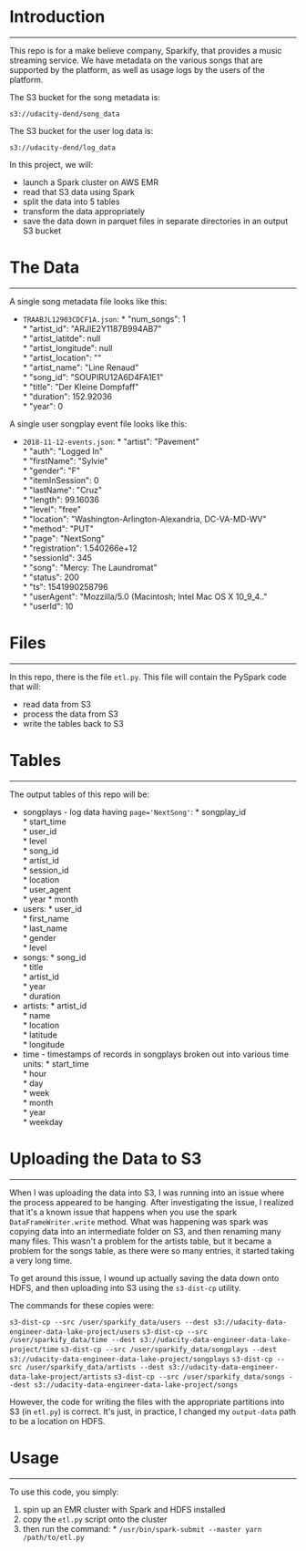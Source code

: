 # Introduction
***
This repo is for a make believe company, Sparkify, that provides a music streaming service.
We have metadata on the various songs that are supported by the platform, as well as usage logs by the users of the platform.

The S3 bucket for the song metadata is:

`s3://udacity-dend/song_data`

The S3 bucket for the user log data is:

`s3://udacity-dend/log_data`


In this project, we will:
* launch a Spark cluster on AWS EMR
* read that S3 data using Spark
* split the data into 5 tables
* transform the data appropriately
* save the data down in parquet files in separate directories in an output S3 bucket
# The Data
***
A single song metadata file looks like this:
* `TRAABJL12903CDCF1A.json`:
		* "num_songs": 1  
		* "artist_id": "ARJIE2Y1187B994AB7"  
		* "artist_latitde": null  
		* "artist_longitude": null  
		* "artist_location": ""  
		* "artist_name": "Line Renaud"  
		* "song_id": "SOUPIRU12A6D4FA1E1"  
		* "title": "Der Kleine Dompfaff"  
		* "duration": 152.92036  
		* "year": 0  

A single user songplay event file looks like this:
* `2018-11-12-events.json`:
		* "artist": "Pavement"  
		* "auth": "Logged In"  
		* "firstName": "Sylvie"  
		* "gender": "F"  
		* "itemInSession": 0  
		* "lastName": "Cruz"  
		* "length": 99.16036  
		* "level": "free"  
		* "location": "Washington-Arlington-Alexandria, DC-VA-MD-WV"  
		* "method": "PUT"  
		* "page": "NextSong"  
		* "registration": 1.540266e+12  
		* "sessionId": 345  
		* "song": "Mercy: The Laundromat"  
		* "status": 200  
		* "ts": 1541990258796  
		* "userAgent": "Mozzilla/5.0 (Macintosh; Intel Mac OS X 10_9_4.."  
		* "userId": 10  

# Files
***
In this repo, there is the file `etl.py`.
This file will contain the PySpark code that will:
* read data from S3
* process the data from S3
* write the tables back to S3
# Tables
***
The output tables of this repo will be:

* songplays - log data having `page='NextSong'`:
		* songplay_id  
		* start_time  
		* user_id  
		* level  
		* song_id  
		* artist_id  
		* session_id  
		* location  
		* user_agent  
		* year
		* month
* users:
		* user_id  
		* first_name  
		* last_name  
		* gender  
		* level  
* songs:
		* song_id  
		* title  
		* artist_id  
		* year  
		* duration  
* artists:
		* artist_id  
		* name  
		* location  
		* latitude  
		* longitude  
* time - timestamps of records in songplays broken out into various time units:
		* start_time  
		* hour  
		* day  
		* week  
		* month  
		* year  
		* weekday  
# Uploading the Data to S3
***
When I was uploading the data into S3, I was running into an issue where the process appeared to be hanging.
After investigating the issue, I realized that it's a known issue that happens when you use the spark `DataFrameWriter.write` method.
What was happening was spark was copying data into an intermediate folder on S3, and then renaming many many files.
This wasn't a problem for the artists table, but it became a problem for the songs table, as there were so many entries, it started taking a very long time.

To get around this issue, I wound up actually saving the data down onto HDFS, and then uploading into S3 using the `s3-dist-cp` utility.

The commands for these copies were:

`s3-dist-cp --src /user/sparkify_data/users --dest s3://udacity-data-engineer-data-lake-project/users`
`s3-dist-cp --src /user/sparkify_data/time --dest s3://udacity-data-engineer-data-lake-project/time`
`s3-dist-cp --src /user/sparkify_data/songplays --dest s3://udacity-data-engineer-data-lake-project/songplays`
`s3-dist-cp --src /user/sparkify_data/artists --dest s3://udacity-data-engineer-data-lake-project/artists`
`s3-dist-cp --src /user/sparkify_data/songs --dest s3://udacity-data-engineer-data-lake-project/songs`

However, the code for writing the files with the appropriate partitions into S3 (in `etl.py`) is correct.
It's just, in practice, I changed my `output-data` path to be a location on HDFS.
# Usage 
***
To use this code, you simply:
1. spin up an EMR cluster with Spark and HDFS installed
2. copy the `etl.py` script onto the cluster
3. then run the command:
		* `/usr/bin/spark-submit --master yarn /path/to/etl.py`
